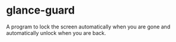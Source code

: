 # glance-guard
A program to lock the screen automatically when you are gone and automatically unlock when you are back.
